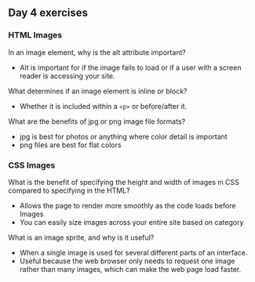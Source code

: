 ## Day 4 exercises

### HTML Images
In an image element, why is the alt attribute important?
* Alt is important for if the image fails to load or if a user with a screen reader is accessing your site.

What determines if an image element is inline or block?
* Whether it is included within a `<p>` or before/after it.

What are the benefits of jpg or png image file formats?
* jpg is best for photos or anything where color detail is important
* png files are best for flat colors


### CSS Images
What is the benefit of specifying the height and width of images in CSS compared to specifying in the HTML?
* Allows the page to render more smoothly as the code loads before Images
* You can easily size images across your entire site based on category

What is an image sprite, and why is it useful?
* When a single image is used for several different parts of an interface.
* Useful because the web browser only needs to request one image rather than many images, which can make the web page load faster. 
